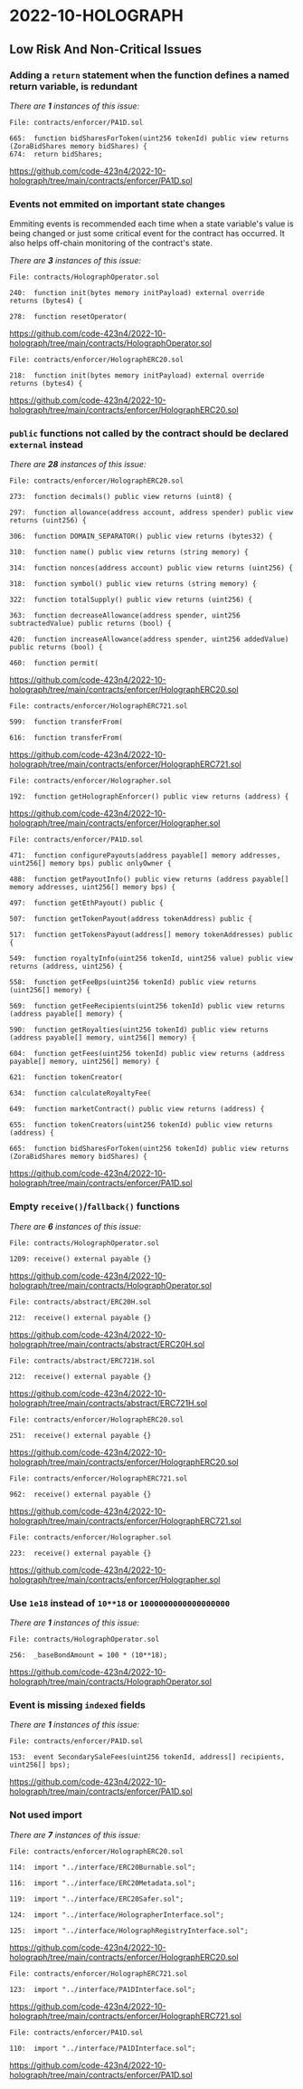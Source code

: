 # 2022-10-HOLOGRAPH
## Low Risk And Non-Critical Issues

### Adding a `return` statement when the function defines a named return variable, is redundant


_There are **1** instances of this issue:_

```solidity
File: contracts/enforcer/PA1D.sol

665:  function bidSharesForToken(uint256 tokenId) public view returns (ZoraBidShares memory bidShares) {
674:  return bidShares;
```
https://github.com/code-423n4/2022-10-holograph/tree/main/contracts/enforcer/PA1D.sol

### Events not emmited on important state changes
Emmiting events is recommended each time when a state variable's value is being changed or just some critical event for the contract has occurred. It also helps off-chain monitoring of the contract's state.

_There are **3** instances of this issue:_

```solidity
File: contracts/HolographOperator.sol

240:  function init(bytes memory initPayload) external override returns (bytes4) {

278:  function resetOperator(
```
https://github.com/code-423n4/2022-10-holograph/tree/main/contracts/HolographOperator.sol

```solidity
File: contracts/enforcer/HolographERC20.sol

218:  function init(bytes memory initPayload) external override returns (bytes4) {
```
https://github.com/code-423n4/2022-10-holograph/tree/main/contracts/enforcer/HolographERC20.sol

### `public` functions not called by the contract should be declared `external` instead


_There are **28** instances of this issue:_

```solidity
File: contracts/enforcer/HolographERC20.sol

273:  function decimals() public view returns (uint8) {

297:  function allowance(address account, address spender) public view returns (uint256) {

306:  function DOMAIN_SEPARATOR() public view returns (bytes32) {

310:  function name() public view returns (string memory) {

314:  function nonces(address account) public view returns (uint256) {

318:  function symbol() public view returns (string memory) {

322:  function totalSupply() public view returns (uint256) {

363:  function decreaseAllowance(address spender, uint256 subtractedValue) public returns (bool) {

420:  function increaseAllowance(address spender, uint256 addedValue) public returns (bool) {

460:  function permit(
```
https://github.com/code-423n4/2022-10-holograph/tree/main/contracts/enforcer/HolographERC20.sol

```solidity
File: contracts/enforcer/HolographERC721.sol

599:  function transferFrom(

616:  function transferFrom(
```
https://github.com/code-423n4/2022-10-holograph/tree/main/contracts/enforcer/HolographERC721.sol

```solidity
File: contracts/enforcer/Holographer.sol

192:  function getHolographEnforcer() public view returns (address) {
```
https://github.com/code-423n4/2022-10-holograph/tree/main/contracts/enforcer/Holographer.sol

```solidity
File: contracts/enforcer/PA1D.sol

471:  function configurePayouts(address payable[] memory addresses, uint256[] memory bps) public onlyOwner {

488:  function getPayoutInfo() public view returns (address payable[] memory addresses, uint256[] memory bps) {

497:  function getEthPayout() public {

507:  function getTokenPayout(address tokenAddress) public {

517:  function getTokensPayout(address[] memory tokenAddresses) public {

549:  function royaltyInfo(uint256 tokenId, uint256 value) public view returns (address, uint256) {

558:  function getFeeBps(uint256 tokenId) public view returns (uint256[] memory) {

569:  function getFeeRecipients(uint256 tokenId) public view returns (address payable[] memory) {

590:  function getRoyalties(uint256 tokenId) public view returns (address payable[] memory, uint256[] memory) {

604:  function getFees(uint256 tokenId) public view returns (address payable[] memory, uint256[] memory) {

621:  function tokenCreator(

634:  function calculateRoyaltyFee(

649:  function marketContract() public view returns (address) {

655:  function tokenCreators(uint256 tokenId) public view returns (address) {

665:  function bidSharesForToken(uint256 tokenId) public view returns (ZoraBidShares memory bidShares) {
```
https://github.com/code-423n4/2022-10-holograph/tree/main/contracts/enforcer/PA1D.sol

### Empty `receive()`/`fallback()` functions


_There are **6** instances of this issue:_

```solidity
File: contracts/HolographOperator.sol

1209: receive() external payable {}
```
https://github.com/code-423n4/2022-10-holograph/tree/main/contracts/HolographOperator.sol

```solidity
File: contracts/abstract/ERC20H.sol

212:  receive() external payable {}
```
https://github.com/code-423n4/2022-10-holograph/tree/main/contracts/abstract/ERC20H.sol

```solidity
File: contracts/abstract/ERC721H.sol

212:  receive() external payable {}
```
https://github.com/code-423n4/2022-10-holograph/tree/main/contracts/abstract/ERC721H.sol

```solidity
File: contracts/enforcer/HolographERC20.sol

251:  receive() external payable {}
```
https://github.com/code-423n4/2022-10-holograph/tree/main/contracts/enforcer/HolographERC20.sol

```solidity
File: contracts/enforcer/HolographERC721.sol

962:  receive() external payable {}
```
https://github.com/code-423n4/2022-10-holograph/tree/main/contracts/enforcer/HolographERC721.sol

```solidity
File: contracts/enforcer/Holographer.sol

223:  receive() external payable {}
```
https://github.com/code-423n4/2022-10-holograph/tree/main/contracts/enforcer/Holographer.sol

### Use `1e18` instead of `10**18` or `1000000000000000000`


_There are **1** instances of this issue:_

```solidity
File: contracts/HolographOperator.sol

256:  _baseBondAmount = 100 * (10**18);
```
https://github.com/code-423n4/2022-10-holograph/tree/main/contracts/HolographOperator.sol

### Event is missing `indexed` fields

_There are **1** instances of this issue:_

```solidity
File: contracts/enforcer/PA1D.sol

153:  event SecondarySaleFees(uint256 tokenId, address[] recipients, uint256[] bps);
```
https://github.com/code-423n4/2022-10-holograph/tree/main/contracts/enforcer/PA1D.sol

### Not used import


_There are **7** instances of this issue:_

```solidity
File: contracts/enforcer/HolographERC20.sol

114:  import "../interface/ERC20Burnable.sol";

116:  import "../interface/ERC20Metadata.sol";

119:  import "../interface/ERC20Safer.sol";

124:  import "../interface/HolographerInterface.sol";

125:  import "../interface/HolographRegistryInterface.sol";
```
https://github.com/code-423n4/2022-10-holograph/tree/main/contracts/enforcer/HolographERC20.sol

```solidity
File: contracts/enforcer/HolographERC721.sol

123:  import "../interface/PA1DInterface.sol";
```
https://github.com/code-423n4/2022-10-holograph/tree/main/contracts/enforcer/HolographERC721.sol

```solidity
File: contracts/enforcer/PA1D.sol

110:  import "../interface/PA1DInterface.sol";
```
https://github.com/code-423n4/2022-10-holograph/tree/main/contracts/enforcer/PA1D.sol

